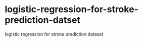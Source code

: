 # logistic-regression-for-stroke-prediction-datset
logistic regression for stroke prediction dataset
